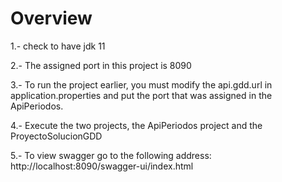 # Overview

1.- check to have jdk 11

2.- The assigned port in this project is 8090

3.- To run the project earlier, you must modify the api.gdd.url in application.properties and put the port that was assigned in the ApiPeriodos.

4.- Execute the two projects, the ApiPeriodos project and the ProyectoSolucionGDD

5.- To view swagger go to the following address: http://localhost:8090/swagger-ui/index.html

